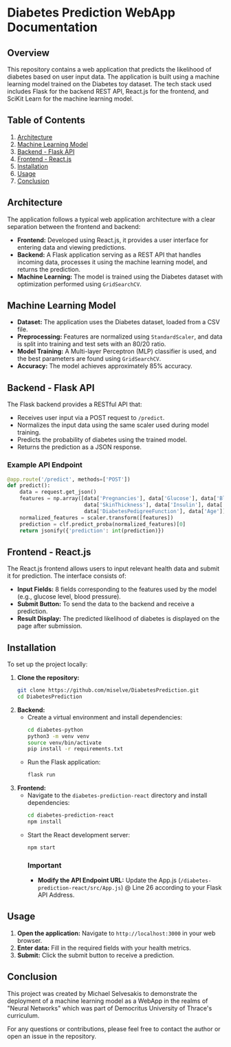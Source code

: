 # Diabetes Prediction WebApp Documentation

## Overview
This repository contains a web application that predicts the likelihood of diabetes based on user input data. The application is built using a machine learning model trained on the Diabetes toy dataset. The tech stack used includes Flask for the backend REST API, React.js for the frontend, and SciKit Learn for the machine learning model.

## Table of Contents
1. [Architecture](#architecture)
2. [Machine Learning Model](#machine-learning-model)
3. [Backend - Flask API](#backend---flask-api)
4. [Frontend - React.js](#frontend---reactjs)
5. [Installation](#installation)
6. [Usage](#usage)
7. [Conclusion](#conclusion)

## Architecture
The application follows a typical web application architecture with a clear separation between the frontend and backend:
- **Frontend:** Developed using React.js, it provides a user interface for entering data and viewing predictions.
- **Backend:** A Flask application serving as a REST API that handles incoming data, processes it using the machine learning model, and returns the prediction.
- **Machine Learning:** The model is trained using the Diabetes dataset with optimization performed using `GridSearchCV`.

## Machine Learning Model
- **Dataset:** The application uses the Diabetes dataset, loaded from a CSV file.
- **Preprocessing:** Features are normalized using `StandardScaler`, and data is split into training and test sets with an 80/20 ratio.
- **Model Training:** A Multi-layer Perceptron (MLP) classifier is used, and the best parameters are found using `GridSearchCV`.
- **Accuracy:** The model achieves approximately 85% accuracy.

## Backend - Flask API
The Flask backend provides a RESTful API that:
- Receives user input via a POST request to `/predict`.
- Normalizes the input data using the same scaler used during model training.
- Predicts the probability of diabetes using the trained model.
- Returns the prediction as a JSON response.

### Example API Endpoint
```python
@app.route('/predict', methods=['POST'])
def predict():
    data = request.get_json()
    features = np.array([data['Pregnancies'], data['Glucose'], data['BloodPressure'],
                         data['SkinThickness'], data['Insulin'], data['BMI'], 
                         data['DiabetesPedigreeFunction'], data['Age']], dtype=float)
    normalized_features = scaler.transform([features])
    prediction = clf.predict_proba(normalized_features)[0]
    return jsonify({'prediction': int(prediction)})
```

## Frontend - React.js
The React.js frontend allows users to input relevant health data and submit it for prediction. The interface consists of:
- **Input Fields:** 8 fields corresponding to the features used by the model (e.g., glucose level, blood pressure).
- **Submit Button:** To send the data to the backend and receive a prediction.
- **Result Display:** The predicted likelihood of diabetes is displayed on the page after submission.

## Installation
To set up the project locally:
1. **Clone the repository:**
   ```bash
   git clone https://github.com/miselve/DiabetesPrediction.git
   cd DiabetesPrediction
   ```
2. **Backend:**
   - Create a virtual environment and install dependencies:
     ```bash
     cd diabetes-python
     python3 -m venv venv
     source venv/bin/activate
     pip install -r requirements.txt
     ```
   - Run the Flask application:
     ```bash
     flask run
     ```
3. **Frontend:**
   - Navigate to the `diabetes-prediction-react` directory and install dependencies:
     ```bash
     cd diabetes-prediction-react
     npm install
     ```
   - Start the React development server:
     ```bash
     npm start
     ```
     ### Important
      * **Modify the API Endpoint URL:** Update the App.js (`/diabetes-prediction-react/src/App.js`) @ Line 26 according to your Flask API Address.


## Usage
1. **Open the application:** Navigate to `http://localhost:3000` in your web browser.
2. **Enter data:** Fill in the required fields with your health metrics.
3. **Submit:** Click the submit button to receive a prediction.

## Conclusion
This project was created by Michael Selvesakis to demonstrate the deployment of a machine learning model as a WebApp in the realms of "Neural Networks" which was part of Democritus University of Thrace's curriculum.

For any questions or contributions, please feel free to contact the author or open an issue in the repository.
